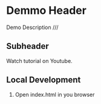 # Demmo Header

Demo Description ///

## Subheader

Watch tutorial on Youtube.


## Local Development

1. Open index.html in you browser